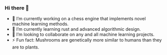 ### Hi there 👋

- 🔭 I’m currently working on a chess engine that implements novel machine learning methods.
- 🌱 I’m currently learning rust and advanced algorithmic design.
- 👯 I’m looking to collaborate on any and all machine learning projects.
- ⚡ Fun fact: Mushrooms are genetically more similar to humans than they are to plants.

<!--
**J-sandler/J-sandler** is a ✨ _special_ ✨ repository because its `README.md` (this file) appears on your GitHub profile.

Here are some ideas to get you started:

- 🔭 I’m currently working on ...
- 🌱 I’m currently learning ...
- 👯 I’m looking to collaborate on ...
- 🤔 I’m looking for help with ...
- 💬 Ask me about ...
- 📫 How to reach me: ...
- 😄 Pronouns: ...
- ⚡ Fun fact: ...
-->
